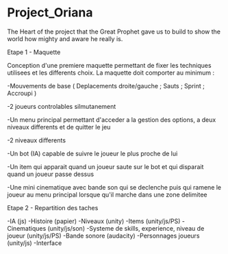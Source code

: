 # Project_Oriana
The Heart of the project that the Great Prophet gave us to build to show the world how mighty and aware he really is.

Etape 1 - Maquette

Conception d'une premiere maquette permettant de fixer les techniques utilisees et les differents choix.
La maquette doit comporter au minimum :

 -Mouvements de base ( Deplacements droite/gauche ; Sauts ; Sprint ; Accroupi )

 -2 joueurs controlables silmutanement

 -Un menu principal permettant d'acceder a la gestion des options, a deux niveaux differents et de quitter le jeu

 -2 niveaux differents

 -Un bot (IA) capable de suivre le joueur le plus proche de lui

 -Un item qui apparait quand un joueur saute sur le bot et qui disparait quand un joueur passe dessus

 -Une mini cinematique avec bande son qui se declenche puis qui ramene le joueur au menu principal lorsque qu'il marche dans une zone delimitee

Etape 2 - Repartition des taches

-IA (js)
-Histoire (papier)
-Niveaux (unity)
-Items (unity/js/PS)
-Cinematiques (unity/js/son)
-Systeme de skills, experience, niveau de joueur (unity/js/PS)
-Bande sonore (audacity)
-Personnages joueurs (unity/js)
-Interface
